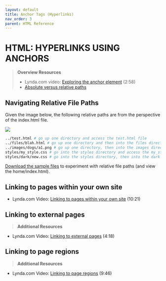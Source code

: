 ```yaml
---
layout: default
title: Anchor Tags (Hyperlinks)
nav_order: 3
parent: HTML Reference
---
```


# HTML: HYPERLINKS USING ANCHORS
> **Overview Resources**
>
> * Lynda.com video: [Exploring the anchor element](http://www.lynda.com/HTML-tutorials/Exploring-anchor-element/170427/196164-4.html) (2:58)
> * [Absolute versus relative paths](http://www.coffeecup.com/help/articles/absolute-vs-relative-pathslinks/)

## Navigating Relative File Paths
Given the image below, the following relative paths are from the perspective of the index.html file.

![](/spring2019/assets/images/file_paths.png)
```bash
../test.html # go up one directory and access the test.html file
../files/blah.html # go up one directory and then into the files directory, and access the blah.html file
../images/dogs/a1.png # go up one directory, then into the images directory, then into the dogs directory, and access the a1.png image
styles/my_style.css # go into the styles directory and access the my_style.css file
styles/dark/new.css # go into the styles directory, then into the dark directory, and access the new.css file
```
<a href="/spring2019/assets/paths.zip" target="_blank">Download the sample files</a> to experiment with relative file paths (and view the home/index.html).

## Linking to pages within your own site
* Lynda.com Video: [Linking to pages within your own site](http://www.lynda.com/HTML-tutorials/Linking-pages-within-your-site/170427/196165-4.html) (10:21)

## Linking to external pages
[](codepen://vanwars/mERgZY)

> **Additional Resources**
* Lynda.com Video: [Linking to external pages](http://www.lynda.com/HTML-tutorials/Linking-external-pages/170427/196166-4.html) (4:18)

## Linking to page regions
[](codepen://vanwars/rLjbXG)

> **Additional Resources**
* Lynda.com Video: [Linking to page regions](http://www.lynda.com/HTML-tutorials/Linking-page-regions/170427/196168-4.html) (9:46)
